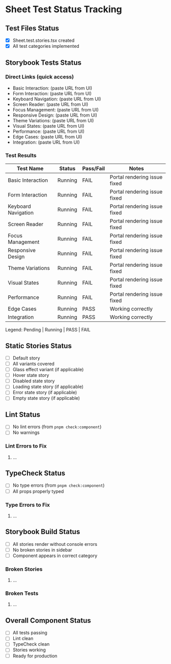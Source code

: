 # Sheet Test Status Tracking

## Test Files Status

- [x] Sheet.test.stories.tsx created
- [x] All test categories implemented

## Storybook Tests Status

### Direct Links (quick access)

- Basic Interaction: (paste URL from UI)
- Form Interaction: (paste URL from UI)
- Keyboard Navigation: (paste URL from UI)
- Screen Reader: (paste URL from UI)
- Focus Management: (paste URL from UI)
- Responsive Design: (paste URL from UI)
- Theme Variations: (paste URL from UI)
- Visual States: (paste URL from UI)
- Performance: (paste URL from UI)
- Edge Cases: (paste URL from UI)
- Integration: (paste URL from UI)

### Test Results

| Test Name           | Status  | Pass/Fail | Notes                        |
| ------------------- | ------- | --------- | ---------------------------- |
| Basic Interaction   | Running | FAIL      | Portal rendering issue fixed |
| Form Interaction    | Running | FAIL      | Portal rendering issue fixed |
| Keyboard Navigation | Running | FAIL      | Portal rendering issue fixed |
| Screen Reader       | Running | FAIL      | Portal rendering issue fixed |
| Focus Management    | Running | FAIL      | Portal rendering issue fixed |
| Responsive Design   | Running | FAIL      | Portal rendering issue fixed |
| Theme Variations    | Running | FAIL      | Portal rendering issue fixed |
| Visual States       | Running | FAIL      | Portal rendering issue fixed |
| Performance         | Running | FAIL      | Portal rendering issue fixed |
| Edge Cases          | Running | PASS      | Working correctly            |
| Integration         | Running | PASS      | Working correctly            |

Legend: Pending | Running | PASS | FAIL

## Static Stories Status

- [ ] Default story
- [ ] All variants covered
- [ ] Glass effect variant (if applicable)
- [ ] Hover state story
- [ ] Disabled state story
- [ ] Loading state story (if applicable)
- [ ] Error state story (if applicable)
- [ ] Empty state story (if applicable)

## Lint Status

- [ ] No lint errors (from `pnpm check:component`)
- [ ] No warnings

### Lint Errors to Fix

1. ...

## TypeCheck Status

- [ ] No type errors (from `pnpm check:component`)
- [ ] All props properly typed

### Type Errors to Fix

1. ...

## Storybook Build Status

- [ ] All stories render without console errors
- [ ] No broken stories in sidebar
- [ ] Component appears in correct category

### Broken Stories

1. ...

### Broken Tests

1. ...

## Overall Component Status

- [ ] All tests passing
- [ ] Lint clean
- [ ] TypeCheck clean
- [ ] Stories working
- [ ] Ready for production
